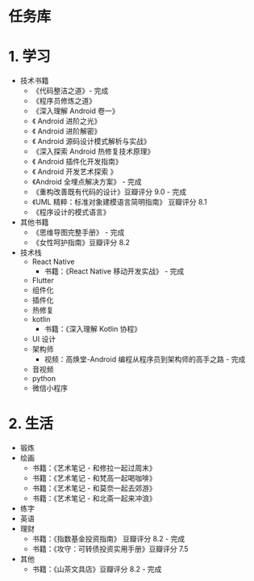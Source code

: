 # 任务库

# 1. 学习

* 技术书籍
  * 《代码整洁之道》- 完成
  * 《程序员修炼之道》
  * 《深入理解 Android 卷一》
  * 《 Android 进阶之光》
  * 《 Android 进阶解密》
  * 《 Android 源码设计模式解析与实战》
  * 《深入探索 Android 热修复技术原理》
  * 《 Android 插件化开发指南》
  * 《 Android 开发艺术探索 》
  * 《Android 全埋点解决方案》 - 完成
  * 《重构改善既有代码的设计》豆瓣评分 9.0 - 完成
  * 《UML 精粹：标准对象建模语言简明指南》 豆瓣评分 8.1
  * 《程序设计的模式语言》
* 其他书籍
  * 《思维导图完整手册》 - 完成
  * 《女性呵护指南》豆瓣评分 8.2
* 技术栈
  * React Native
    * 书籍：《React Native 移动开发实战》 - 完成
  * Flutter
  * 组件化
  * 插件化
  * 热修复
  * kotlin
    * 书籍：《深入理解 Kotlin 协程》
  * UI 设计
  * 架构师
    * 视频：高焕堂-Android 编程从程序员到架构师的高手之路 - 完成
  * 音视频
  * python
  * 微信小程序

# 2. 生活

* 锻炼
* 绘画
  * 书籍：《艺术笔记 - 和修拉一起过周末》
  * 书籍：《艺术笔记 - 和梵高一起喝咖啡》
  * 书籍：《艺术笔记 - 和莫奈一起去郊游》
  * 书籍：《艺术笔记 - 和北斋一起来冲浪》
* 练字
* 英语
* 理财
  * 书籍：《指数基金投资指南》 豆瓣评分 8.2 - 完成
  * 书籍：《攻守：可转债投资实用手册》豆瓣评分 7.5
* 其他
  * 书籍：《山茶文具店》豆瓣评分 8.2 - 完成

